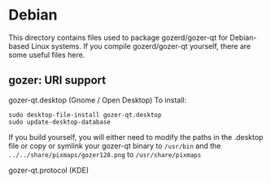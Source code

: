 
Debian
====================
This directory contains files used to package gozerd/gozer-qt
for Debian-based Linux systems. If you compile gozerd/gozer-qt yourself, there are some useful files here.

## gozer: URI support ##


gozer-qt.desktop  (Gnome / Open Desktop)
To install:

	sudo desktop-file-install gozer-qt.desktop
	sudo update-desktop-database

If you build yourself, you will either need to modify the paths in
the .desktop file or copy or symlink your gozer-qt binary to `/usr/bin`
and the `../../share/pixmaps/gozer128.png` to `/usr/share/pixmaps`

gozer-qt.protocol (KDE)

